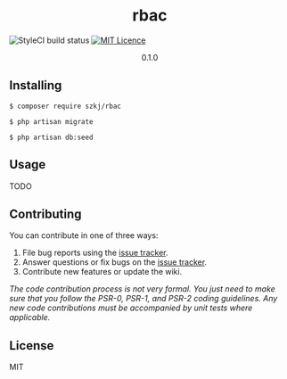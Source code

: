 <h1 align="center"> rbac </h1>

![StyleCI build status](https://github.styleci.io/repos/307898344/shield) 
[![MIT Licence](https://badges.frapsoft.com/os/mit/mit.svg?v=103)](https://opensource.org/licenses/mit-license.php)


<p align="center"> 
0.1.0
</p>


## Installing

```shell
$ composer require szkj/rbac

$ php artisan migrate

$ php artisan db:seed
```

## Usage

TODO

## Contributing

You can contribute in one of three ways:

1. File bug reports using the [issue tracker](https://github.com/szkj/rbac/issues).
2. Answer questions or fix bugs on the [issue tracker](https://github.com/szkj/rbac/issues).
3. Contribute new features or update the wiki.

_The code contribution process is not very formal. You just need to make sure that you follow the PSR-0, PSR-1, and PSR-2 coding guidelines. Any new code contributions must be accompanied by unit tests where applicable._

## License

MIT